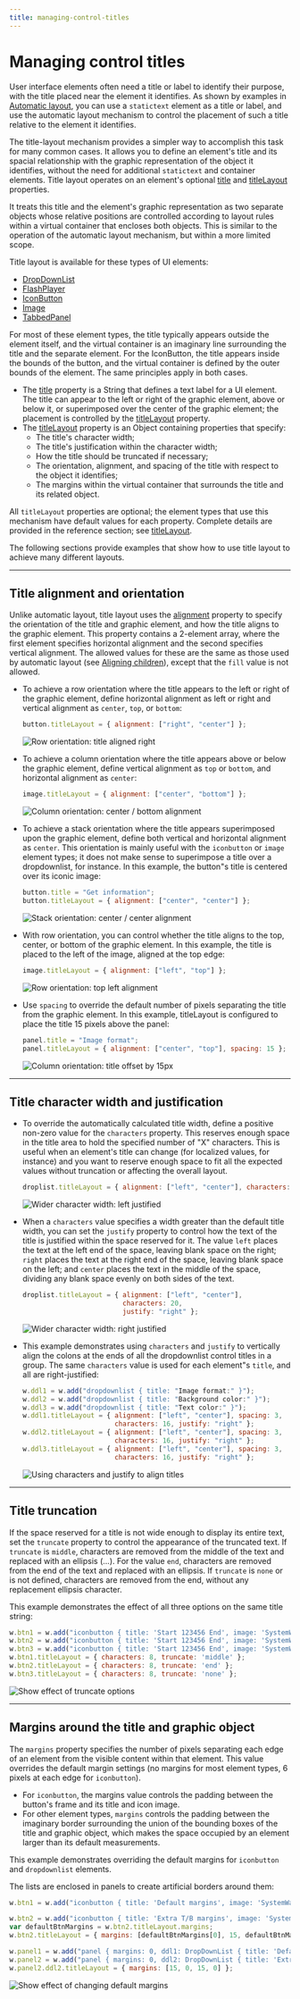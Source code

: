 ```yaml
---
title: managing-control-titles
---
```


# Managing control titles

User interface elements often need a title or label to identify their purpose, with the title placed near the element it identifies. As shown by examples in [Automatic layout](../automatic-layout), you can use a `statictext` element as a title or label, and use the automatic layout mechanism to control the placement of such a title relative to the element it identifies.

The title-layout mechanism provides a simpler way to accomplish this task for many common cases. It allows you to define an element's title and its spacial relationship with the graphic representation of the object it identifies, without the need for additional `statictext` and container elements. Title layout operates on an element's optional [title](control-objects.md#title) and [titleLayout](control-objects.md#titlelayout) properties.

It treats this title and the element's graphic representation as two separate objects whose relative positions are controlled according to layout rules within a virtual container that encloses both objects. This is similar to the operation of the automatic layout mechanism, but within a more limited scope.

Title layout is available for these types of UI elements:

- [DropDownList](control-objects.md#dropdownlist)
- [FlashPlayer](control-objects.md#flashplayer)
- [IconButton](types-of-controls.md#iconbutton)
- [Image](types-of-controls.md#image)
- [TabbedPanel](control-objects.md#tabbedpanel)

For most of these element types, the title typically appears outside the element itself, and the virtual container is an imaginary line surrounding the title and the separate element. For the IconButton, the title appears inside the bounds of the button, and the virtual container is defined by the outer bounds of the element. The same principles apply in both cases.

- The [title](control-objects.md#title) property is a String that defines a text label for a UI element. The title can appear to the left or right of the graphic element, above or below it, or superimposed over the center of the graphic element; the placement is controlled by the [titleLayout](control-objects.md#titlelayout) property.
- The [titleLayout](control-objects.md#titlelayout) property is an Object containing properties that specify:
    - The title's character width;
    - The title's justification within the character width;
    - How the title should be truncated if necessary;
    - The orientation, alignment, and spacing of the title with respect to the object it identifies;
    - The margins within the virtual container that surrounds the title and its related object.

All `titleLayout` properties are optional; the element types that use this mechanism have default values for each property. Complete details are provided in the reference section; see [titleLayout](control-objects.md#titlelayout).

The following sections provide examples that show how to use title layout to achieve many different layouts.

---

## Title alignment and orientation

Unlike automatic layout, title layout uses the [alignment](control-objects.md#alignment) property to specify the orientation of the title and graphic element, and how the title aligns to the graphic element. This property contains a 2-element array, where the first element specifies horizontal alignment and the second specifies vertical alignment. The allowed values for these are the same as those used by automatic layout (see [Aligning children](automatic-layout.md#aligning-children)), except that the `fill` value is not allowed.

- To achieve a row orientation where the title appears to the left or right of the graphic element, define horizontal alignment as left or right and vertical alignment as `center`, `top`, or `bottom`:
    ```javascript
    button.titleLayout = { alignment: ["right", "center"] };
    ```

    ![Row orientation: title aligned right](./_static/04_user-interface-tools_managing-control-titles_title-alignment_row.jpg)
- To achieve a column orientation where the title appears above or below the graphic element, define vertical alignment as `top` or `bottom`, and horizontal alignment as `center`:
    ```javascript
    image.titleLayout = { alignment: ["center", "bottom"] };
    ```

    ![Column orientation: center / bottom alignment](./_static/04_user-interface-tools_managing-control-titles_title-alignment_column.jpg)
- To achieve a stack orientation where the title appears superimposed upon the graphic element, define both vertical and horizontal alignment as `center`. This orientation is mainly useful with the `iconbutton` or `image` element types; it does not make sense to superimpose a title over a dropdownlist, for instance. In this example, the button"s title is centered over its iconic image:
    ```javascript
    button.title = "Get information";
    button.titleLayout = { alignment: ["center", "center"] };
    ```

    ![Stack orientation: center / center alignment](./_static/04_user-interface-tools_managing-control-titles_title-alignment_stack.jpg)
- With row orientation, you can control whether the title aligns to the top, center, or bottom of the graphic element. In this example, the title is placed to the left of the image, aligned at the top edge:
    ```javascript
    image.titleLayout = { alignment: ["left", "top"] };
    ```

    ![Row orientation: top left alignment](./_static/04_user-interface-tools_managing-control-titles_title-alignment_row-top-left.jpg)
- Use `spacing` to override the default number of pixels separating the title from the graphic element. In this example, titleLayout is configured to place the title 15 pixels above the panel:
    ```javascript
    panel.title = "Image format";
    panel.titleLayout = { alignment: ["center", "top"], spacing: 15 };
    ```

    ![Column orientation: title offset by 15px](./_static/04_user-interface-tools_managing-control-titles_title-alignment_column-offset.jpg)

---

## Title character width and justification

- To override the automatically calculated title width, define a positive non-zero value for the `characters` property. This reserves enough space in the title area to hold the specified number of "X" characters. This is useful when an element's title can change (for localized values, for instance) and you want to reserve enough space to fit all the expected values without truncation or affecting the overall layout.
    ```javascript
    droplist.titleLayout = { alignment: ["left", "center"], characters: 20 };
    ```

    ![Wider character width: left justified](./_static/04_user-interface-tools_managing-control-titles_title-width-justification_left-justified.jpg)
- When a `characters` value specifies a width greater than the default title width, you can set the `justify` property to control how the text of the title is justified within the space reserved for it. The value `left` places the text at the left end of the space, leaving blank space on the right; `right` places the text at the right end of the space, leaving blank space on the left; and `center` places the text in the middle of the space, dividing any blank space evenly on both sides of the text.
    ```javascript
    droplist.titleLayout = { alignment: ["left", "center"],
                             characters: 20,
                             justify: "right" };
    ```

    ![Wider character width: right justified](./_static/04_user-interface-tools_managing-control-titles_title-width-justification_right-justified.jpg)
- This example demonstrates using `characters` and `justify` to vertically align the colons at the ends of all the dropdownlist control titles in a group. The same `characters` value is used for each element"s `title`, and all are right-justified:
    ```javascript
    w.ddl1 = w.add("dropdownlist { title: "Image format:" }");
    w.ddl2 = w.add("dropdownlist { title: "Background color:" }");
    w.ddl3 = w.add("dropdownlist { title: "Text color:" }");
    w.ddl1.titleLayout = { alignment: ["left", "center"], spacing: 3,
                           characters: 16, justify: "right" };
    w.ddl2.titleLayout = { alignment: ["left", "center"], spacing: 3,
                           characters: 16, justify: "right" };
    w.ddl3.titleLayout = { alignment: ["left", "center"], spacing: 3,
                           characters: 16, justify: "right" };
    ```

    ![Using characters and justify to align titles](./_static/04_user-interface-tools_managing-control-titles_title-width-justification_align-titles.jpg)

---

## Title truncation

If the space reserved for a title is not wide enough to display its entire text, set the `truncate` property to control the appearance of the truncated text. If `truncate` is `middle`, characters are removed from the middle of the text and replaced with an ellipsis (...). For the value `end`, characters are removed from the end of the text and replaced with an ellipsis. If `truncate` is `none` or is not defined, characters are removed from the end, without any replacement ellipsis character.

This example demonstrates the effect of all three options on the same title string:

```javascript
w.btn1 = w.add("iconbutton { title: 'Start 123456 End', image: 'SystemWarningIcon' }");
w.btn2 = w.add("iconbutton { title: 'Start 123456 End', image: 'SystemWarningIcon' }");
w.btn3 = w.add("iconbutton { title: 'Start 123456 End', image: 'SystemWarningIcon' }");
w.btn1.titleLayout = { characters: 8, truncate: 'middle' };
w.btn2.titleLayout = { characters: 8, truncate: 'end' };
w.btn3.titleLayout = { characters: 8, truncate: 'none' };
```

![Show effect of truncate options](./_static/04_user-interface-tools_managing-control-titles_title-truncation.jpg)

---

## Margins around the title and graphic object

The `margins` property specifies the number of pixels separating each edge of an element from the visible content within that element. This value overrides the default margin settings (no margins for most element types, 6 pixels at each edge for `iconbutton`).

- For `iconbutton`, the margins value controls the padding between the button's frame and its title and icon image.
- For other element types, `margins` controls the padding between the imaginary border surrounding the union of the bounding boxes of the title and graphic object, which makes the space occupied by an element larger than its default measurements.

This example demonstrates overriding the default margins for `iconbutton` and `dropdownlist` elements.

The lists are enclosed in panels to create artificial borders around them:

```javascript
w.btn1 = w.add("iconbutton { title: 'Default margins', image: 'SystemWarningIcon' }");

w.btn2 = w.add("iconbutton { title: 'Extra T/B margins', image: 'SystemWarningIcon' }");
var defaultBtnMargins = w.btn2.titleLayout.margins;
w.btn2.titleLayout = { margins: [defaultBtnMargins[0], 15, defaultBtnMargins[2], 15] };

w.panel1 = w.add("panel { margins: 0, ddl1: DropDownList { title: 'Default margins' } }");
w.panel2 = w.add("panel { margins: 0, ddl2: DropDownList { title: 'Extra L/R margins' } }");
w.panel2.ddl2.titleLayout = { margins: [15, 0, 15, 0] };
```

![Show effect of changing default margins](./_static/04_user-interface-tools_managing-control-titles_margins-around-title.jpg)
